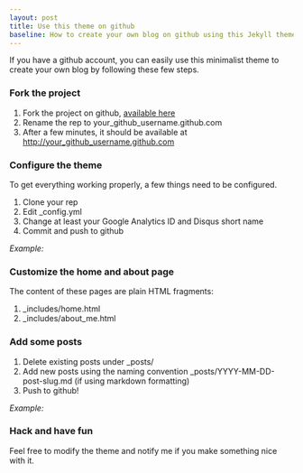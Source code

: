```yaml
---
layout: post
title: Use this theme on github
baseline: How to create your own blog on github using this Jekyll theme.
---
```


If you have a github account, you can easily use this minimalist theme to create your own blog by following these few steps.

### Fork the project

1. Fork the project on github, [available here](https://github.com/stephan83/stephan83.github.com)
2. Rename the rep to your\_github\_username.github.com
3. After a few minutes, it should be available at http://your_github_username.github.com

### Configure the theme

To get everything working properly, a few things need to be configured.

1. Clone your rep
2. Edit \_config.yml
3. Change at least your Google Analytics ID and Disqus short name
4. Commit and push to github

*Example:*

<script src="https://gist.github.com/1442661.js?file=_config.yml"> </script>

### Customize the home and about page

The content of these pages are plain HTML fragments:

1. \_includes/home.html
2. \_includes/about_me.html

### Add some posts

1. Delete existing posts under \_posts/
2. Add new posts using the naming convention \_posts/YYYY-MM-DD-post-slug.md (if using markdown formatting)
3. Push to github!

*Example:*

<script src="https://gist.github.com/1442770.js?file=2011-12-07-my-first-post.md"> </script>

### Hack and have fun

Feel free to modify the theme and notify me if you make something nice with it.

